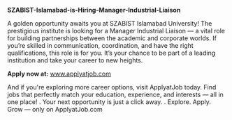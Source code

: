 **SZABIST-Islamabad-is-Hiring-Manager-Industrial-Liaison**

A golden opportunity awaits you at SZABIST Islamabad University! The prestigious institute is looking for a Manager Industrial Liaison — a vital role for building partnerships between the academic and corporate worlds.
If you’re skilled in communication, coordination, and have the right qualifications, this role is for you. It’s your chance to be part of a leading institution and take your career to new heights.

**Apply now at:** www.applyatjob.com

And if you're exploring more career options, visit ApplyatJob today. Find jobs that perfectly match your education, experience, and interests — all in one place!
. Your next opportunity is just a click away.
. Explore. Apply. Grow — only on ApplyatJob.com
